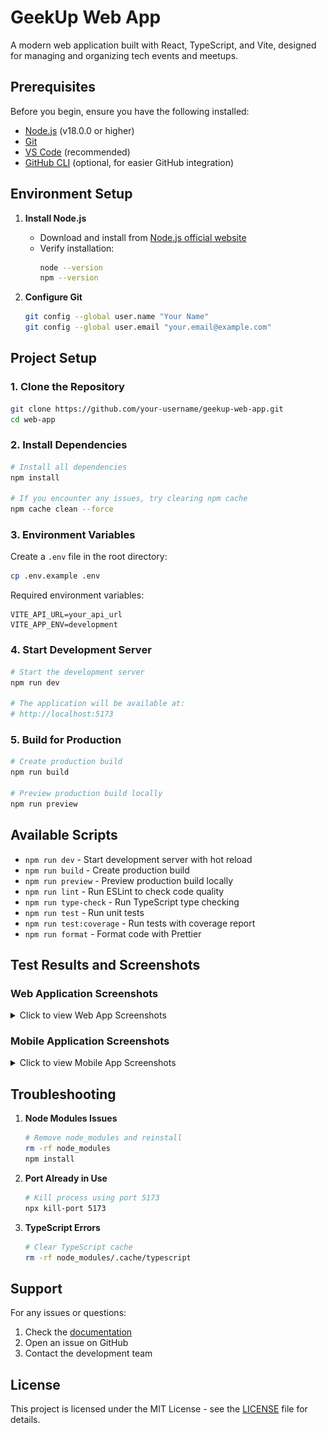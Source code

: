 # GeekUp Web App

A modern web application built with React, TypeScript, and Vite, designed for managing and organizing tech events and meetups.

## Prerequisites

Before you begin, ensure you have the following installed:
- [Node.js](https://nodejs.org/) (v18.0.0 or higher)
- [Git](https://git-scm.com/)
- [VS Code](https://code.visualstudio.com/) (recommended)
- [GitHub CLI](https://cli.github.com/) (optional, for easier GitHub integration)

## Environment Setup

1. **Install Node.js**
   - Download and install from [Node.js official website](https://nodejs.org/)
   - Verify installation:
     ```bash
     node --version
     npm --version
     ```

2. **Configure Git**
   ```bash
   git config --global user.name "Your Name"
   git config --global user.email "your.email@example.com"
   ```

## Project Setup

### 1. Clone the Repository

```bash
git clone https://github.com/your-username/geekup-web-app.git
cd web-app
```

### 2. Install Dependencies

```bash
# Install all dependencies
npm install

# If you encounter any issues, try clearing npm cache
npm cache clean --force
```

### 3. Environment Variables

Create a `.env` file in the root directory:

```bash
cp .env.example .env
```

Required environment variables:
```
VITE_API_URL=your_api_url
VITE_APP_ENV=development
```

### 4. Start Development Server

```bash
# Start the development server
npm run dev

# The application will be available at:
# http://localhost:5173
```

### 5. Build for Production

```bash
# Create production build
npm run build

# Preview production build locally
npm run preview
```

## Available Scripts

- `npm run dev` - Start development server with hot reload
- `npm run build` - Create production build
- `npm run preview` - Preview production build locally
- `npm run lint` - Run ESLint to check code quality
- `npm run type-check` - Run TypeScript type checking
- `npm run test` - Run unit tests
- `npm run test:coverage` - Run tests with coverage report
- `npm run format` - Format code with Prettier

## Test Results and Screenshots

### Web Application Screenshots
<details>
<summary>Click to view Web App Screenshots</summary>

#### Home Page
![Home Page](result/Web/home.jpeg)

#### Albums
![Albums Grid View](result/Web/Albums_GridView.jpeg)
![Albums List View](result/Web/Album_ListView.jpeg)
![Album Details](result/Web/Album_Details.jpeg)
![Photo Preview](result/Web/Photo_Preview.jpeg)

#### Users
![Users List](result/Web/User.jpeg)
![User Details](result/Web/User_Details.jpeg)
</details>

### Mobile Application Screenshots
<details>
<summary>Click to view Mobile App Screenshots</summary>

#### Home Page
![Home Page](result/App/Home_app.jpeg)

#### Albums
![Albums Grid View](result/App/Album_GridView_app.jpeg)
![Albums List View](result/App/Album_Listview_app.jpeg)
![Album Details](result/App/Album_Details_app.jpeg)

#### Users
![Users List](result/App/User_app.jpeg)
![User Details](result/App/User_Details_app.jpeg)
![Search Users](result/App/Search_User_app.jpeg)
</details>

## Troubleshooting

1. **Node Modules Issues**
   ```bash
   # Remove node_modules and reinstall
   rm -rf node_modules
   npm install
   ```

2. **Port Already in Use**
   ```bash
   # Kill process using port 5173
   npx kill-port 5173
   ```

3. **TypeScript Errors**
   ```bash
   # Clear TypeScript cache
   rm -rf node_modules/.cache/typescript
   ```

## Support

For any issues or questions:
1. Check the [documentation](docs/)
2. Open an issue on GitHub
3. Contact the development team

## License

This project is licensed under the MIT License - see the [LICENSE](LICENSE) file for details.
